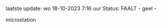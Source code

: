 laatste update: 
wo 18-10-2023  7:16   uur 
Status: FAALT - geel - 
<div class="service Y">microstation</div>